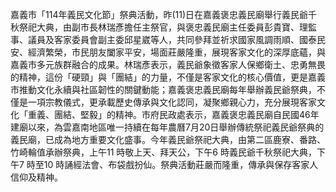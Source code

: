 嘉義市「114年義民文化節」祭典活動，昨(11)日在嘉義褒忠義民廟舉行義民爺千秋祭祀大典，由副市長林瑞彥擔任主祭官，與褒忠義民廟主任委員彭貴寶、理監事、議員及客家委員會副主委邱星崴等人，共同參拜並祈求國家風調雨順、國泰民安、經濟繁榮，市民朋友闔家平安，場面莊嚴隆重，展現客家文化的深厚底蘊，與嘉義市多元族群融合的成果。林瑞彥表示，義民爺象徵客家人保鄉衛土、忠勇無畏的精神，這份「硬頸」與「團結」的力量，不僅是客家文化的核心價值，更是嘉義市推動文化永續與社區韌性的關鍵動能；嘉義褒忠義民廟每年舉辦義民爺祭典，不僅是一項宗教儀式，更承載歷史傳承與文化認同，凝聚鄉親心力，充分展現客家文化「重義、團結、堅毅」的精神。市府民政處表示，嘉義褒忠義民廟自民國46年建廟以來，為雲嘉南地區唯一持續在每年農曆7月20日舉辦傳統祭祀義民爺祭典的義民廟，已成為地方重要文化盛事。今年義民爺祭祀大典，由第二區鹿寮、番路、竹崎輪值承辦祭典，上午11 時敬上天、拜天公，下午6 時義民爺千秋祭祀大典，下午7 時至10 時誦經法會、布袋戲扮仙。祭典活動莊嚴而隆重，傳承與保存客家人信仰及精神。